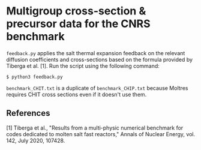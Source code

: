 # Multigroup cross-section & precursor data for the CNRS benchmark

```feedback.py``` applies the salt thermal expansion feedback on the relevant
diffusion coefficients and cross-sections based on the formula provided by
Tiberga et al. [1]. Run the script using the following command:

```
$ python3 feedback.py
```

```benchmark_CHIT.txt``` is a duplicate of ```benchmark_CHIP.txt``` because
Moltres requires CHIT cross sections even if it doesn't use them.

## References

[1] Tiberga et al., "Results from a multi-physic numerical benchmark for codes
dedicated to molten salt fast reactors," Annals of Nuclear Energy, vol. 142,
July 2020, 107428.
